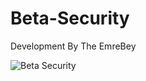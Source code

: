 # Beta-Security

Development By The EmreBey

![Beta Security](https://user-images.githubusercontent.com/95768045/145597289-afefa838-7e1d-4eab-b35a-73389674796c.PNG)
